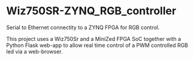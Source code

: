 # Wiz750SR-ZYNQ_RGB_controller
Serial to Ethernet connectity to a ZYNQ FPGA for RGB control.

This project uses a Wiz750Sr and a MiniZed FPGA SoC together with a Python Flask web-app to allow real time control of a PWM controlled RGB led via a web-browser.
